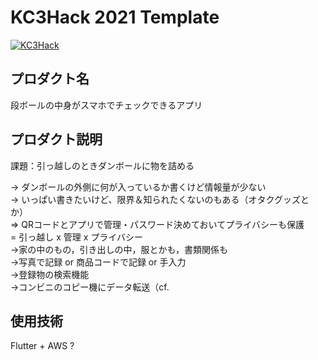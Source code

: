 # KC3Hack 2021 Template

[![KC3Hack](https://kc3.me/hack/wp-content/uploads/2021/01/kc3hack2021ogp@2x.png)](https://kc3.me/hack)

## プロダクト名

段ボールの中身がスマホでチェックできるアプリ

## プロダクト説明

課題：引っ越しのときダンボールに物を詰める  


-> ダンボールの外側に何が入っているか書くけど情報量が少ない  
-> いっぱい書きたいけど、限界＆知られたくないのもある（オタクグッズとか）  
=> QRコードとアプリで管理・パスワード決めておいてプライバシーも保護  
= 引っ越し x 管理 x プライバシー  
->家の中のもの，引き出しの中，服とかも，書類関係も  
->写真で記録 or 商品コードで記録 or 手入力  
->登録物の検索機能  
->コンビニのコピー機にデータ転送（cf.   


## 使用技術

Flutter + AWS ?
